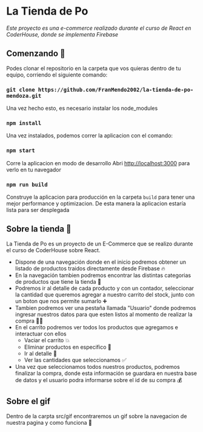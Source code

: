 # La Tienda de Po

_Este proyecto es una e-commerce realizado durante el curso de React en CoderHouse, donde se implementa Firebase_

## Comenzando 🚀

Podes clonar el repositorio en la carpeta que vos quieras dentro de tu equipo, corriendo el siguiente comando:

### `git clone https://github.com/FranMendo2002/la-tienda-de-po-mendoza.git`

Una vez hecho esto, es necesario instalar los node_modules

### `npm install`

Una vez instalados, podemos correr la aplicacion con el comando:

### `npm start`

Corre la aplicacion en modo de desarrollo
Abri [http://localhost:3000](http://localhost:3000) para verlo en tu navegador

### `npm run build`

Construye la aplicacion para producción en la carpeta `build` para tener una mejor performance y optimizacion.
De esta manera la aplicacion estaría lista para ser desplegada

## Sobre la tienda 🐼

La Tienda de Po es un proyecto de un E-Commerce que se realizo durante el curso de CoderHouse sobre React.

-   Dispone de una navegación donde en el inicio podremos obtener un listado de productos traidos directamente desde Firebase 🔥
-   En la navegación tambien podremos encontrar las distintas categorias de productos que tiene la tienda 👜
-   Podremos ir al detalle de cada producto y con un contador, seleccionar la cantidad que queremos agregar a nuestro carrito del stock, junto con un boton que nos permite sumarlo ➕
-   Tambien podremos ver una pestaña llamada "Usuario" donde podremos ingresar nuestros datos para que esten listos al momento de realizar la compra 👦🧒
-   En el carrito podremos ver todos los productos que agregamos e interactuar con ellos
    -   Vaciar el carrito 💥
    -   Eliminar productos en especifico 🎯
    -   Ir al detalle 📖
    -   Ver las cantidades que seleccionamos ✅
-   Una vez que seleccionamos todos nuestros productos, podremos finalizar la compra, donde esta información se guardara en nuestra base de datos y el usuario podra informarse sobre el id de su compra 💰

## Sobre el gif

Dentro de la carpta src/gif encontraremos un gif sobre la navegacion de nuestra pagina y como funciona 🎥
